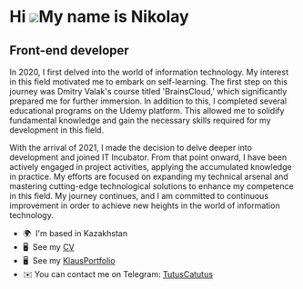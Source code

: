 Hi ![](https://user-images.githubusercontent.com/18350557/176309783-0785949b-9127-417c-8b55-ab5a4333674e.gif)My name is Nikolay
===============================================================================================================================

Front-end developer
-------------------

In 2020, I first delved into the world of information technology. My interest in this field motivated me to embark on self-learning. The first step on this journey was Dmitry Valak's course titled 'BrainsCloud,' which significantly prepared me for further immersion. In addition to this, I completed several educational programs on the Udemy platform. This allowed me to solidify fundamental knowledge and gain the necessary skills required for my development in this field.

With the arrival of 2021, I made the decision to delve deeper into development and joined IT Incubator. From that point onward, I have been actively engaged in project activities, applying the accumulated knowledge in practice. My efforts are focused on expanding my technical arsenal and mastering cutting-edge technological solutions to enhance my competence in this field. My journey continues, and I am committed to continuous improvement in order to achieve new heights in the world of information technology.

* 🌍  I'm based in Kazakhstan
* 🖥️  See my [CV](https://drive.google.com/file/d/1w0RmzT6P-BOqG_uCL1JrTXpftAT6K4SG/view?usp=sharing)
* 🖥️  See my [KlausPortfolio]([https://armazok.github.io/KlausWebsite/#home](https://klaus-website.vercel.app/#home))
* ✉️ You can contact me on Telegram: [TutusCatutus](https://t.me/TutusCatutus)








